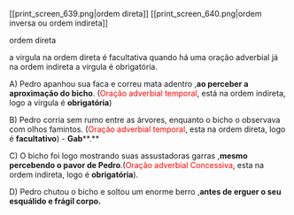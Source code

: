 

[[print_screen_639.png|ordem direta]]
[[print_screen_640.png|ordem inversa ou ordem indireta]]

ordem direta 

a virgula na ordem direta é facultativa quando há uma oração adverbial
já na ordem indireta a virgula é obrigatória.

A) Pedro apanhou sua faca e correu mata adentro ,**ao perceber a aproximação do bicho**. (<span style="color:#ff0000">Oração adverbial temporal</span>, está na ordem indireta, logo a virgula é **obrigatória**)

B) Pedro corria sem rumo entre as árvores, enquanto o bicho o observava com olhos famintos. (<span style="color:#ff0000">Oração adverbial temporal</span>, esta na ordem direta, logo é **facultativo**) - **Gab****.**

C) O bicho foi logo mostrando suas assustadoras garras ,**mesmo percebendo o pavor de Pedro**.(<span style="color:#ff0000">Oração adverbial Concessiva</span>, esta na ordem indireta, logo é **obrigatória**).

D) Pedro chutou o bicho e soltou um enorme berro ,**antes de erguer o seu esquálido e frágil corpo.** 

